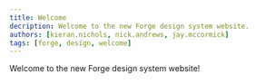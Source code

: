 ```yaml
---
title: Welcome
decription: Welcome to the new Forge design system website.
authors: [kieran.nichols, nick.andrews, jay.mccormick]
tags: [forge, design, welcome]
---
```


Welcome to the new Forge design system website!

